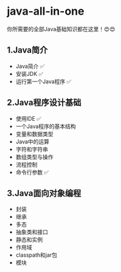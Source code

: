# java-all-in-one

你所需要的全部Java基础知识都在这里！😍😍

## 1.Java简介

- Java简介 ✅
- 安装JDK ✅
- 运行第一个Java程序 ✅

## 2.Java程序设计基础

- 使用IDE ✅
- 一个Java程序的基本结构 
- 变量和数据类型
- Java中的运算
- 字符和字符串
- 数组类型与操作
- 流程控制
- 命令行参数 ✅

## 3.Java面向对象编程

- 封装
- 继承
- 多态
- 抽象类和接口
- 静态和实例
- 作用域
- classpath和jar包
- 模块

